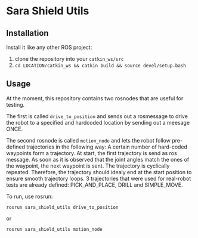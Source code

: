 # Sara Shield Utils

## Installation
Install it like any other ROS project:
1. clone the repository into your ```catkin_ws/src```
2. ```cd LOCATION/catkin_ws && catkin build && source devel/setup.bash```

## Usage
At the moment, this repository contains two rosnodes that are useful for testing.

The first is called `drive_to_position` and sends out a rosmessage to drive the robot to a specified  and hardcoded location by sending out a meesage ONCE.

The second rosnode is called `motion_node` and lets the robot follow pre-defined trajectories in the following way: A certain number of hard-coded waypoints form a trajectory. At start, the first trajectory is send as ros message. As soon as it is observed that the joint angles match the ones of the waypoint, the next waypoint is sent. The trajectory is cyclically repeated. Therefore, the trajectory should idealy end at the start position to ensure smooth trajectory loops.
3 trajectories that were used for real-robot tests are already defined: PICK_AND_PLACE, DRILL and SIMPLE_MOVE.

To run, use rosrun:
```
rosrun sara_shield_utils drive_to_position
```
or
```
rosrun sara_shield_utils motion_node
```